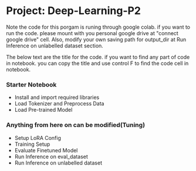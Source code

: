 # Project: Deep-Learning-P2

Note the code for this porgam is runing through google colab. if you want to run the code. please mount with you personal google drive at "connect google drive" cell. Also, modify your own saving path for output_dir at Run Inference on unlabelled dataset section. 

The below text are the title for the code. if you want to find any part of code in notebook. you can copy the title and use control F to find the code cell in notebook.


### Starter Notebook
- Install and import required libraries
- Load Tokenizer and Preprocess Data
- Load Pre-trained Model


### Anything from here on can be modified(Tuning)
- Setup LoRA Config
- Training Setup
- Evaluate Finetuned Model
- Run Inference on eval_dataset
- Run Inference on unlabelled dataset
